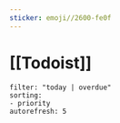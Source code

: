 ```yaml
---
sticker: emoji//2600-fe0f
---
```

# [[Todoist]] 
```todoist  
filter: "today | overdue"  
sorting:
- priority
autorefresh: 5
```
